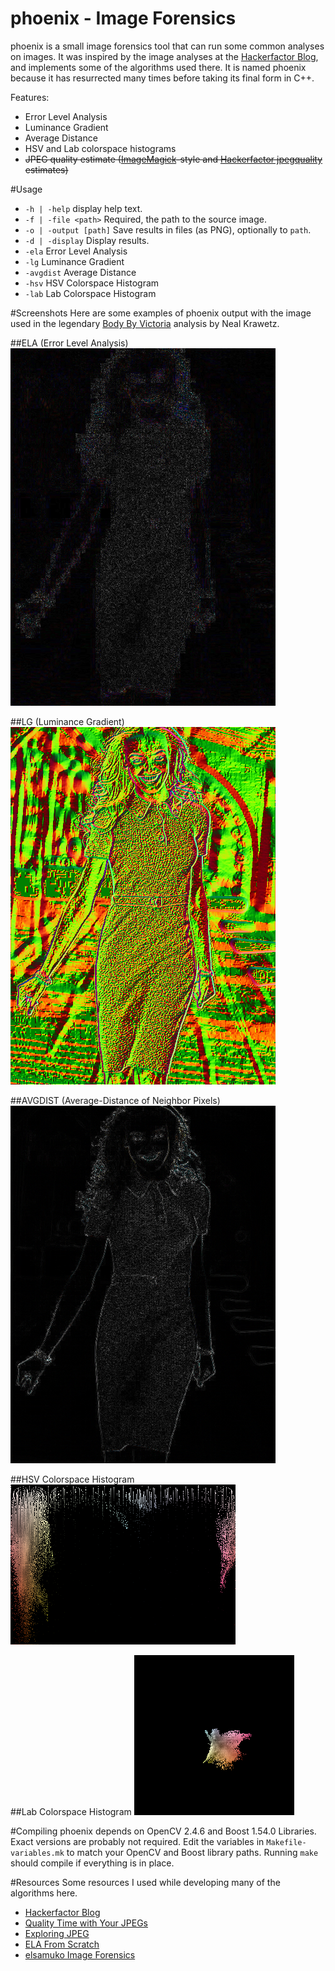 phoenix - Image Forensics
=======
phoenix is a small image forensics tool that can run some common analyses on images. It was inspired by the image analyses at the [Hackerfactor Blog](http://www.hackerfactor.com/blog/), and implements some of the algorithms used there. It is named phoenix because it has resurrected many times before taking its final form in C++.

Features:

* Error Level Analysis
* Luminance Gradient
* Average Distance
* HSV and Lab colorspace histograms
* ~~JPEG quality estimate ([ImageMagick](http://www.imagemagick.org/script/index.php)-style and [Hackerfactor jpegquality](http://www.hackerfactor.com/src/jpegquality.c) estimates)~~

#Usage
* `-h | -help` display help text.
* `-f | -file <path>` Required, the path to the source image.
* `-o | -output [path]` Save results in files (as PNG), optionally to `path`.
* `-d | -display` Display results.
* `-ela` Error Level Analysis
* `-lg` Luminance Gradient
* `-avgdist` Average Distance
* `-hsv` HSV Colorspace Histogram
* `-lab` Lab Colorspace Histogram

#Screenshots
Here are some examples of phoenix output with the image used in the legendary [Body By Victoria](http://www.hackerfactor.com/blog/?/archives/322-Body-By-Victoria.html) analysis by Neal Krawetz.

##ELA (Error Level Analysis)
![Error Level Analysis](assets/bbv_ela.png)

##LG (Luminance Gradient)
![Luminance Gradient](assets/bbv_lg.png)

##AVGDIST (Average-Distance of Neighbor Pixels)
![Average Distance](assets/bbv_avgdist.png)

##HSV Colorspace Histogram
![HSV Histogram](assets/bbv_hsv.png)

##Lab Colorspace Histogram
![Lab Histogram](assets/bbv_lab.png)

#Compiling
phoenix depends on OpenCV 2.4.6 and Boost 1.54.0 Libraries. Exact versions are probably not required. Edit the variables in `Makefile-variables.mk` to match your OpenCV and Boost library paths. Running `make` should compile if everything is in place.

#Resources
Some resources I used while developing many of the algorithms here.

* [Hackerfactor Blog](http://www.hackerfactor.com/blog/)
* [Quality Time with Your JPEGs](http://blog.apokalyptik.com/2009/09/16/quality-time-with-your-jpegs/)
* [Exploring JPEG](https://www.imperialviolet.org/binary/jpeg/)
* [ELA From Scratch](https://infohost.nmt.edu/~schlake/ela/)
* [elsamuko Image Forensics](https://sites.google.com/site/elsamuko/forensics)